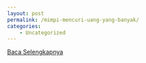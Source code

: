 ```yaml
---
layout: post
permalink: /mimpi-mencuri-uang-yang-banyak/
categories:
    - Uncategorized
---
```


[Baca Selengkapnya](/03)